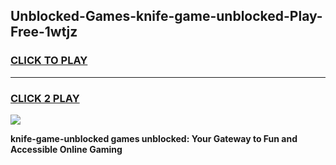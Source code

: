 
## Unblocked-Games-knife-game-unblocked-Play-Free-1wtjz
<h3>
<a href="https://premium76.site?title=knife-game-unblocked&ref=20A">CLICK TO PLAY</a></h3>
<hr>

<h3>
<a href="https://premium76.site?title=knife-game-unblocked&ref=20A">CLICK 2 PLAY</a>
  
</h3>

<a href="https://premium76.site?title=knife-game-unblocked&ref=20A"><img src="https://clearcache.store/games.png"></a>


**knife-game-unblocked games unblocked: Your Gateway to Fun and Accessible Online Gaming**
